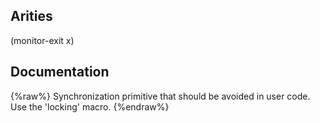 ## Arities
(monitor-exit x)

## Documentation
{%raw%}
Synchronization primitive that should be avoided
  in user code. Use the 'locking' macro.
{%endraw%}
